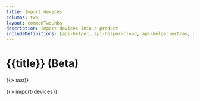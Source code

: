```yaml
---
title: Import devices
columns: two
layout: commonTwo.hbs
description: Import devices into a product
includeDefinitions: [api-helper, api-helper-cloud, api-helper-extras, api-helper-table, api-helper-tools, xlsx]
---
```


# {{title}} (Beta)

{{> sso}}

{{> import-devices}}
